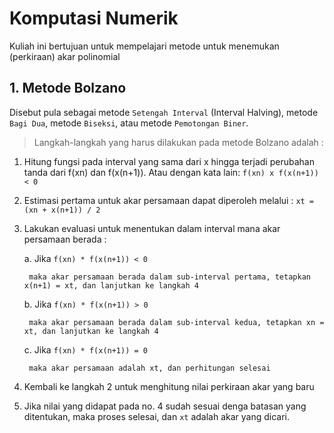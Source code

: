 # Komputasi Numerik
Kuliah ini bertujuan untuk mempelajari metode untuk menemukan (perkiraan) akar polinomial

## 1. Metode Bolzano
Disebut pula sebagai metode `Setengah Interval` (Interval Halving), metode `Bagi Dua`, metode `Biseksi`, atau metode `Pemotongan Biner`.

> Langkah-langkah yang harus dilakukan pada metode Bolzano adalah :

1. Hitung fungsi pada interval yang sama dari x hingga terjadi perubahan tanda dari f(xn) dan f(x(n+1)). Atau dengan kata lain: `f(xn) x f(x(n+1)) < 0`

2. Estimasi pertama untuk akar persamaan dapat diperoleh melalui :  `xt = (xn + x(n+1)) / 2`

3. Lakukan evaluasi untuk menentukan dalam interval mana akar persamaan berada :

	a.  Jika `f(xn) * f(x(n+1)) < 0`

	    maka akar persamaan berada dalam sub-interval pertama, tetapkan x(n+1) = xt, dan lanjutkan ke langkah 4

	b.  Jika `f(xn) * f(x(n+1)) > 0`

        maka akar persamaan berada dalam sub-interval kedua, tetapkan xn = xt, dan lanjutkan ke langkah 4

	c.  Jika `f(xn) * f(x(n+1)) = 0`

		maka akar persamaan adalah xt, dan perhitungan selesai

4. Kembali ke langkah 2 untuk menghitung nilai perkiraan akar yang baru

5. Jika nilai yang didapat pada no. 4 sudah sesuai denga  batasan yang ditentukan, maka proses selesai, dan `xt` adalah akar yang dicari.